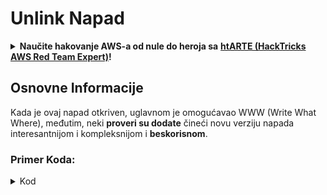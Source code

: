 # Unlink Napad

<details>

<summary><strong>Naučite hakovanje AWS-a od nule do heroja sa</strong> <a href="https://training.hacktricks.xyz/courses/arte"><strong>htARTE (HackTricks AWS Red Team Expert)</strong></a><strong>!</strong></summary>

Drugi načini podrške HackTricks-u:

* Ako želite da vidite svoju **kompaniju reklamiranu na HackTricks-u** ili da **preuzmete HackTricks u PDF formatu** proverite [**PLANOVE ZA PRIJATELJSTVO**](https://github.com/sponsors/carlospolop)!
* Nabavite [**zvanični PEASS & HackTricks swag**](https://peass.creator-spring.com)
* Otkrijte [**Porodicu PEASS**](https://opensea.io/collection/the-peass-family), našu kolekciju ekskluzivnih [**NFT-ova**](https://opensea.io/collection/the-peass-family)
* **Pridružite se** 💬 [**Discord grupi**](https://discord.gg/hRep4RUj7f) ili [**telegram grupi**](https://t.me/peass) ili nas **pratite** na **Twitteru** 🐦 [**@hacktricks\_live**](https://twitter.com/hacktricks\_live)**.**
* **Podelite svoje hakovanje trikove slanjem PR-ova na** [**HackTricks**](https://github.com/carlospolop/hacktricks) i [**HackTricks Cloud**](https://github.com/carlospolop/hacktricks-cloud) github repozitorijume.

</details>

## Osnovne Informacije

Kada je ovaj napad otkriven, uglavnom je omogućavao WWW (Write What Where), međutim, neki **proveri su dodate** čineći novu verziju napada interesantnijom i kompleksnijom i **beskorisnom**.

### Primer Koda:

<details>

<summary>Kod</summary>
```c
#include <unistd.h>
#include <stdlib.h>
#include <string.h>
#include <stdio.h>

// Altered from https://github.com/DhavalKapil/heap-exploitation/tree/d778318b6a14edad18b20421f5a06fa1a6e6920e/assets/files/unlink_exploit.c to make it work

struct chunk_structure {
size_t prev_size;
size_t size;
struct chunk_structure *fd;
struct chunk_structure *bk;
char buf[10];               // padding
};

int main() {
unsigned long long *chunk1, *chunk2;
struct chunk_structure *fake_chunk, *chunk2_hdr;
char data[20];

// First grab two chunks (non fast)
chunk1 = malloc(0x8000);
chunk2 = malloc(0x8000);
printf("Stack pointer to chunk1: %p\n", &chunk1);
printf("Chunk1: %p\n", chunk1);
printf("Chunk2: %p\n", chunk2);

// Assuming attacker has control over chunk1's contents
// Overflow the heap, override chunk2's header

// First forge a fake chunk starting at chunk1
// Need to setup fd and bk pointers to pass the unlink security check
fake_chunk = (struct chunk_structure *)chunk1;
fake_chunk->size = 0x8000;
fake_chunk->fd = (struct chunk_structure *)(&chunk1 - 3); // Ensures P->fd->bk == P
fake_chunk->bk = (struct chunk_structure *)(&chunk1 - 2); // Ensures P->bk->fd == P

// Next modify the header of chunk2 to pass all security checks
chunk2_hdr = (struct chunk_structure *)(chunk2 - 2);
chunk2_hdr->prev_size = 0x8000;  // chunk1's data region size
chunk2_hdr->size &= ~1;        // Unsetting prev_in_use bit

// Now, when chunk2 is freed, attacker's fake chunk is 'unlinked'
// This results in chunk1 pointer pointing to chunk1 - 3
// i.e. chunk1[3] now contains chunk1 itself.
// We then make chunk1 point to some victim's data
free(chunk2);
printf("Chunk1: %p\n", chunk1);
printf("Chunk1[3]: %x\n", chunk1[3]);

chunk1[3] = (unsigned long long)data;

strcpy(data, "Victim's data");

// Overwrite victim's data using chunk1
chunk1[0] = 0x002164656b636168LL;

printf("%s\n", data);

return 0;
}

```
</details>

* Napad ne funkcioniše ako se koriste tcaches (nakon 2.26)

### Cilj

Ovaj napad omogućava **promenu pokazivača na blok tako da pokazuje na 3 adrese pre sebe**. Ako nova lokacija (okolina gde je pokazivač bio smešten) sadrži zanimljive stvari, poput drugih kontrolisanih alokacija / steka..., moguće je čitati/pisati preko njih kako bi se prouzrokovala veća šteta.

* Ako je ovaj pokazivač bio smešten u steku, jer sada pokazuje 3 adrese pre sebe i korisnik potencijalno može da ga čita i menja, biće moguće procuriti osetljive informacije iz steka ili čak izmeniti povratnu adresu (možda) bez dodirivanja kanara
* U CTF primerima, ovaj pokazivač se nalazi u nizu pokazivača na druge alokacije, stoga, čineći ga da pokazuje 3 adrese pre i mogući za čitanje i pisanje, moguće je naterati druge pokazivače da pokazuju na druge adrese.\
Pošto korisnik potencijalno može čitati/pisati i druge alokacije, može procuriti informacije ili prepisati nove adrese na proizvoljnim lokacijama (kao u GOT).

### Zahtevi

* Određena kontrola nad memorijom (npr. stekom) kako bi se kreirali par blokova dajući vrednosti nekim od atributa.
* Procurenje steka kako bi se postavili pokazivači lažnog bloka.

### Napad

* Postoje par blokova (blok1 i blok2)
* Napadač kontroliše sadržaj bloka1 i zaglavlja bloka2.
* U bloku1 napadač kreira strukturu lažnog bloka:
* Da bi zaobišao zaštitu, osigurava da je polje `size` ispravno postavljeno kako bi se izbegla greška: `corrupted size vs. prev_size while consolidating`
* i polja `fd` i `bk` lažnog bloka pokazuju na mesto gde je smešten pokazivač bloka1 sa ofsetima -3 i -2, tako da `fake_chunk->fd->bk` i `fake_chunk->bk->fd` pokazuju na poziciju u memoriji (steku) gde se zaista nalazi adresa bloka1:

<figure><img src="../../.gitbook/assets/image (1245).png" alt=""><figcaption><p><a href="https://heap-exploitation.dhavalkapil.com/attacks/unlink_exploit">https://heap-exploitation.dhavalkapil.com/attacks/unlink_exploit</a></p></figcaption></figure>

* Zaglavlja bloka2 se menjaju kako bi se naznačilo da prethodni blok nije korišćen i da je veličina veličina lažnog bloka koji sadrži.
* Kada se drugi blok oslobodi, tada se dešava odvajanje ovog lažnog bloka:
* `fake_chunk->fd->bk` = `fake_chunk->bk`
* `fake_chunk->bk->fd` = `fake_chunk->fd`
* Prethodno je napravljeno da `fake_chunk->fd->bk` i `fake_chunk->fd->bk` pokazuju na isto mesto (lokacija u steku gde je smešten `blok1`), tako da je to bila validna povezana lista. Pošto **oboje pokazuju na istu lokaciju**, samo poslednje (`fake_chunk->bk->fd = fake_chunk->fd`) će imati **efekat**.
* Ovo će **prepistati pokazivač na blok1 u steku na adresu (ili bajtove) smeštene 3 adrese pre u steku**.
* Stoga, ako napadač može da kontroliše sadržaj bloka1 ponovo, biće u mogućnosti da **piše unutar steka** i potencijalno prepisuje povratnu adresu preskačući kanar i menja vrednosti i pokazivače lokalnih promenljivih. Čak i ponovno menjanje adrese bloka1 smeštene u steku na drugu lokaciju gde ako napadač ponovo može da kontroliše sadržaj bloka1, biće u mogućnosti da piše bilo gde.
* Imajte na umu da je ovo bilo moguće jer su **adrese smeštene u steku**. Rizik i eksploatacija mogu zavisiti o **gde su adrese lažnog bloka smeštene**.

<figure><img src="../../.gitbook/assets/image (1246).png" alt=""><figcaption><p><a href="https://heap-exploitation.dhavalkapil.com/attacks/unlink_exploit">https://heap-exploitation.dhavalkapil.com/attacks/unlink_exploit</a></p></figcaption></figure>

## Reference

* [https://heap-exploitation.dhavalkapil.com/attacks/unlink\_exploit](https://heap-exploitation.dhavalkapil.com/attacks/unlink\_exploit)
* Iako bi bilo čudno pronaći unlink napad čak i u CTF-u, ovde imate neke writeup-ove gde je ovaj napad korišćen:
* Primer CTF-a: [https://guyinatuxedo.github.io/30-unlink/hitcon14\_stkof/index.html](https://guyinatuxedo.github.io/30-unlink/hitcon14\_stkof/index.html)
* U ovom primeru, umesto steka postoji niz malloc adresa. Unlink napad se izvodi kako bi se mogao alocirati blok ovde, stoga je moguće kontrolisati pokazivače niza malloc adresa. Zatim, postoji još jedna funkcionalnost koja omogućava modifikaciju sadržaja blokova na ovim adresama, što omogućava usmeravanje adresa ka GOT-u, modifikaciju adresa funkcija za dobijanje procurivanja libc-a i RCE.
* Još jedan primer CTF-a: [https://guyinatuxedo.github.io/30-unlink/zctf16\_note2/index.html](https://guyinatuxedo.github.io/30-unlink/zctf16\_note2/index.html)
* Baš kao i u prethodnom primeru, postoji niz adresa alokacija. Moguće je izvesti unlink napad kako bi se adresa prve alokacije usmerila na nekoliko pozicija pre početka niza i zatim prepisati ovu alokaciju na novu poziciju. Stoga je moguće prepisati pokazivače drugih alokacija da pokazuju na GOT atoi, ispisati ga da se dobije procurivanje libc-a, a zatim prepisati atoi GOT sa adresom do jednog gedžeta.
* CTF primer sa prilagođenim malloc i free funkcijama koje zloupotrebljavaju ranjivost veoma sličnu unlink napadu: [https://guyinatuxedo.github.io/33-custom\_misc\_heap/csaw17\_minesweeper/index.html](https://guyinatuxedo.github.io/33-custom\_misc\_heap/csaw17\_minesweeper/index.html)
* Postoji prelivanje koje omogućava kontrolu FD i BK pokazivača prilagođenog malloc-a koji će biti (prilagođeno) oslobođen. Osim toga, heap ima exec bit, tako da je moguće procuriti adresu heap-a i usmeriti funkciju iz GOT-a ka heap bloku sa shellkodom za izvršavanje.

<details>

<summary><strong>Naučite hakovanje AWS-a od nule do heroja sa</strong> <a href="https://training.hacktricks.xyz/courses/arte"><strong>htARTE (HackTricks AWS Red Team Expert)</strong></a><strong>!</strong></summary>

Drugi načini podrške HackTricks-u:

* Ako želite da vidite svoju **kompaniju reklamiranu na HackTricks-u** ili **preuzmete HackTricks u PDF formatu** Proverite [**PLANOVE ZA PRETPLATU**](https://github.com/sponsors/carlospolop)!
* Nabavite [**zvanični PEASS & HackTricks swag**](https://peass.creator-spring.com)
* Otkrijte [**The PEASS Family**](https://opensea.io/collection/the-peass-family), našu kolekciju ekskluzivnih [**NFT-ova**](https://opensea.io/collection/the-peass-family)
* **Pridružite se** 💬 [**Discord grupi**](https://discord.gg/hRep4RUj7f) ili [**telegram grupi**](https://t.me/peass) ili nas **pratite** na **Twitteru** 🐦 [**@hacktricks\_live**](https://twitter.com/hacktricks\_live)**.**
* **Podelite svoje hakovanje trikove slanjem PR-ova na** [**HackTricks**](https://github.com/carlospolop/hacktricks) i [**HackTricks Cloud**](https://github.com/carlospolop/hacktricks-cloud) github repozitorijume.

</details>
